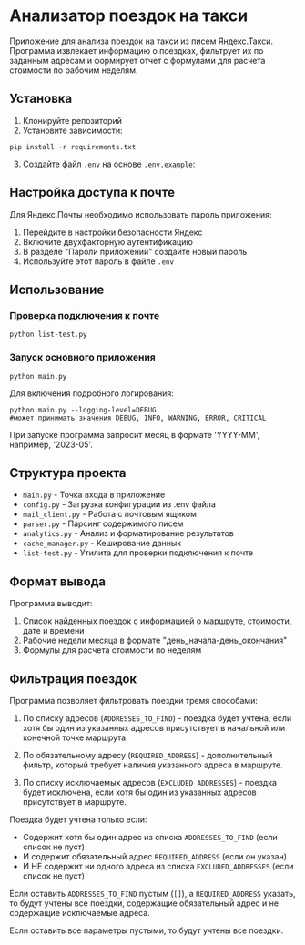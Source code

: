 # Анализатор поездок на такси

Приложение для анализа поездок на такси из писем Яндекс.Такси. Программа извлекает информацию о поездках, фильтрует их по заданным адресам и формирует отчет с формулами для расчета стоимости по рабочим неделям.

## Установка

1. Клонируйте репозиторий
2. Установите зависимости:

```
pip install -r requirements.txt
```
3. Создайте файл `.env` на основе `.env.example`:

## Настройка доступа к почте

Для Яндекс.Почты необходимо использовать пароль приложения:
1. Перейдите в настройки безопасности Яндекс
2. Включите двухфакторную аутентификацию
3. В разделе "Пароли приложений" создайте новый пароль
4. Используйте этот пароль в файле `.env`

## Использование

### Проверка подключения к почте
```
python list-test.py
```

### Запуск основного приложения
```
python main.py
```

Для включения подробного логирования:
```
python main.py --logging-level=DEBUG
#может принимать значения DEBUG, INFO, WARNING, ERROR, CRITICAL
```

При запуске программа запросит месяц в формате 'YYYY-MM', например, '2023-05'.

## Структура проекта

- `main.py` - Точка входа в приложение
- `config.py` - Загрузка конфигурации из .env файла
- `mail_client.py` - Работа с почтовым ящиком
- `parser.py` - Парсинг содержимого писем
- `analytics.py` - Анализ и форматирование результатов
- `cache_manager.py` - Кеширование данных
- `list-test.py` - Утилита для проверки подключения к почте

## Формат вывода

Программа выводит:
1. Список найденных поездок с информацией о маршруте, стоимости, дате и времени
2. Рабочие недели месяца в формате "день_начала-день_окончания"
3. Формулы для расчета стоимости по неделям

## Фильтрация поездок

Программа позволяет фильтровать поездки тремя способами:

1. По списку адресов (`ADDRESSES_TO_FIND`) - поездка будет учтена, если хотя бы один из указанных адресов присутствует в начальной или конечной точке маршрута.

2. По обязательному адресу (`REQUIRED_ADDRESS`) - дополнительный фильтр, который требует наличия указанного адреса в маршруте.

3. По списку исключаемых адресов (`EXCLUDED_ADDRESSES`) - поездка будет исключена, если хотя бы один из указанных адресов присутствует в маршруте.

Поездка будет учтена только если:
- Содержит хотя бы один адрес из списка `ADDRESSES_TO_FIND` (если список не пуст)
- И содержит обязательный адрес `REQUIRED_ADDRESS` (если он указан)
- И НЕ содержит ни одного адреса из списка `EXCLUDED_ADDRESSES` (если список не пуст)

Если оставить `ADDRESSES_TO_FIND` пустым (`[]`), а `REQUIRED_ADDRESS` указать, то будут учтены все поездки, содержащие обязательный адрес и не содержащие исключаемые адреса.

Если оставить все параметры пустыми, то будут учтены все поездки.
